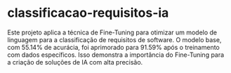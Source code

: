 # classificacao-requisitos-ia
Este projeto aplica a técnica de Fine-Tuning para otimizar um modelo de linguagem para a classificação de requisitos de software.  O modelo base, com 55.14% de acurácia, foi aprimorado para 91.59% após o treinamento com dados específicos. Isso demonstra a importância do Fine-Tuning para a criação de soluções de IA com alta precisão.
